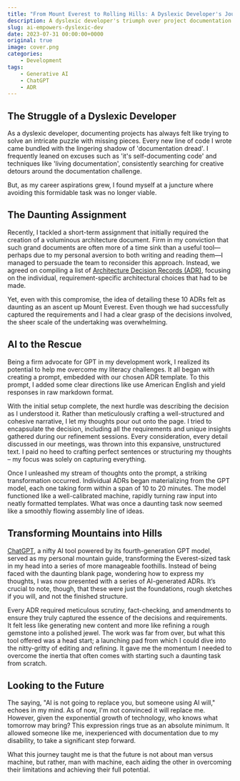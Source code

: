 ```yaml
---
title: "From Mount Everest to Rolling Hills: A Dyslexic Developer's Journey with AI"
description: A dyslexic developer's triumph over project documentation with AI assistance
slug: ai-empowers-dyslexic-dev
date: 2023-07-31 00:00:00+0000
original: true
image: cover.png
categories:
    - Development
tags:
    - Generative AI
    - ChatGPT
    - ADR
---
```


## The Struggle of a Dyslexic Developer

As a dyslexic developer, documenting projects has always felt like trying to solve an intricate puzzle with missing pieces. Every new line of code I wrote came bundled with the lingering shadow of 'documentation dread'. I frequently leaned on excuses such as 'it's self-documenting code' and techniques like 'living documentation', consistently searching for creative detours around the documentation challenge.

But, as my career aspirations grew, I found myself at a juncture where avoiding this formidable task was no longer viable.

## The Daunting Assignment

Recently, I tackled a short-term assignment that initially required the creation of a voluminous architecture document. Firm in my conviction that such grand documents are often more of a time sink than a useful tool—perhaps due to my personal aversion to both writing and reading them—I managed to persuade the team to reconsider this approach. Instead, we agreed on compiling a list of [Architecture Decision Records (ADR)](https://adr.github.io/), focusing on the individual, requirement-specific architectural choices that had to be made.

Yet, even with this compromise, the idea of detailing these 10 ADRs felt as daunting as an ascent up Mount Everest. Even though we had successfully captured the requirements and I had a clear grasp of the decisions involved, the sheer scale of the undertaking was overwhelming.

## AI to the Rescue

Being a firm advocate for GPT in my development work, I realized its potential to help me overcome my literacy challenges. It all began with creating a prompt, embedded with our chosen ADR template. To this prompt, I added some clear directions like use American English and yield responses in raw markdown format.

With the initial setup complete, the next hurdle was describing the decision as I understood it. Rather than meticulously crafting a well-structured and cohesive narrative, I let my thoughts pour out onto the page. I tried to encapsulate the decision, including all the requirements and unique insights gathered during our refinement sessions. Every consideration, every detail discussed in our meetings, was thrown into this expansive, unstructured text. I paid no heed to crafting perfect sentences or structuring my thoughts – my focus was solely on capturing everything.

Once I unleashed my stream of thoughts onto the prompt, a striking transformation occurred. Individual ADRs began materializing from the GPT model, each one taking form within a span of 10 to 20 minutes. The model functioned like a well-calibrated machine, rapidly turning raw input into neatly formatted templates. What was once a daunting task now seemed like a smoothly flowing assembly line of ideas.

## Transforming Mountains into Hills

[ChatGPT](https://chat.openai.com/), a nifty AI tool powered by its fourth-generation GPT model, served as my personal mountain guide, transforming the Everest-sized task in my head into a series of more manageable foothills. Instead of being faced with the daunting blank page, wondering how to express my thoughts, I was now presented with a series of AI-generated ADRs. It’s crucial to note, though, that these were just the foundations, rough sketches if you will, and not the finished structure.

Every ADR required meticulous scrutiny, fact-checking, and amendments to ensure they truly captured the essence of the decisions and requirements. It felt less like generating new content and more like refining a rough gemstone into a polished jewel. The work was far from over, but what this tool offered was a head start; a launching pad from which I could dive into the nitty-gritty of editing and refining. It gave me the momentum I needed to overcome the inertia that often comes with starting such a daunting task from scratch.

## Looking to the Future

The saying, "AI is not going to replace you, but someone using AI will," echoes in my mind. As of now, I'm not convinced it will replace me. However, given the exponential growth of technology, who knows what tomorrow may bring? This expression rings true as an absolute minimum. It allowed someone like me, inexperienced with documentation due to my disability, to take a significant step forward.

What this journey taught me is that the future is not about man versus machine, but rather, man with machine, each aiding the other in overcoming their limitations and achieving their full potential.